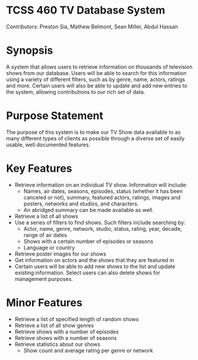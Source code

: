 # TCSS 460 TV Database System

Contributors: Preston Sia, Mathew Belmont, Sean Miller, Abdul Hassan

# Synopsis

A system that allows users to retrieve information on thousands of television shows from our database. Users will be able to search for this information using a variety of different filters, such as by genre, name, actors, ratings and more. Certain users will also be able to update and add new entries to the system, allowing contributions to our rich set of data.

# Purpose Statement

The purpose of this system is to make our TV Show data available to as many different types of clients as possible through a diverse set of easily usable, well documented features.

# Key Features

* Retrieve information on an individual TV show. Information will include:  
  * Names, air dates, seasons, episodes, status (whether it has been canceled or not), summary, featured actors, ratings, images and posters, networks and studios, and characters.  
  * An abridged summary can be made available as well.  
* Retrieve a list of all shows  
* Use a series of filters to find shows. Such filters include searching by:  
  * Actor, name, genre, network, studio, status, rating, year, decade, range of air dates  
  * Shows with a certain number of episodes or seasons  
  * Language or country  
* Retrieve poster images for our shows  
* Get information on actors and the shows that they are featured in  
* Certain users will be able to add new shows to the list and update existing information. Select users can also delete shows for management purposes.

# Minor Features

* Retrieve a list of specified length of random shows  
* Retrieve a list of all show genres  
* Retrieve shows with a number of episodes  
* Retrieve shows with a number of seasons  
* Retrieve statistics about our shows  
  * Show count and average rating per genre or network